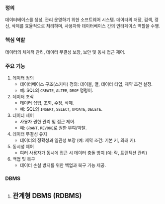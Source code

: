 
### 정의

데이터베이스를 생성, 관리 운영하기 위한 소프트웨어 시스템. 데이터의 저장, 검색, 갱신, 삭제를 효율적으로 처리하며, 사용자와 데이터베이스 간의 인터페이스 역할을 수행.

### 핵심 역할

데이터의 체계적 관리, 데이터 무결성 보장, 보안 및 동시 접근 제어.

### 주요 기능

1. 데이터 정의
	- 데이터베이스 구조(스키마) 정의: 테이블, 열, 데이터 타입, 제약 조건 설정.
	- 예: SQL의 `CREATE`, `ALTER`, `DROP` 명령어.
2. 데이터 조작
	- 데이터 삽입, 조회, 수정, 삭제.
	- 예: SQL의 `INSERT`, `SELECT`, `UPDATE`, `DELETE`.
3. 데이터 제어
	- 사용자 권한 관리 및 접근 제어.
	- 예: `GRANT`, `REVOKE`로 권한 부여/박탈.
4. 데이터 무결성 유지
	- 데이터의 정확성과 일관성 보장 (예: 제약 조건: 기본 키, 외래 키).
5. 동시성 제어
	- 여러 사용자가 동시에 접근 시 데이터 충돌 방지 (예: 락, 트랜잭션 관리)
6. 백업 및 복구
	- 데이터 손실 방지를 위한 백업과 복구 기능 제공.

### DBMS

1. 관계형 DBMS (RDBMS)
	- 